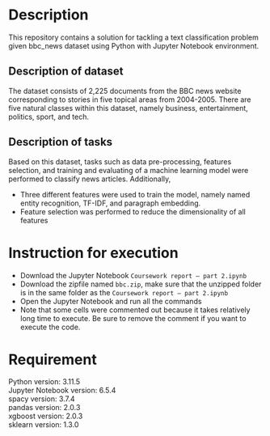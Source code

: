 # Description

This repository contains a solution for tackling a text classification problem given bbc_news dataset using Python with Jupyter Notebook environment.

## Description of dataset
The dataset consists of 2,225 documents from the BBC news website corresponding to stories in five topical areas from 2004-2005.
There are five natural classes within this dataset, namely business, entertainment, politics, sport, and tech.

## Description of tasks
Based on this dataset, tasks such as data pre-processing, features selection, and training and evaluating of a machine learning model were performed to classify news articles.
Additionally,
- Three different features were used to train the model, namely named entity recognition, TF-IDF, and paragraph embedding.
- Feature selection was performed to reduce the dimensionality of all features

# Instruction for execution
- Download the Jupyter Notebook `Coursework report – part 2.ipynb`
- Download the zipfile named `bbc.zip`, make sure that the unzipped folder is in the same folder as the `Coursework report – part 2.ipynb`
- Open the Jupyter Notebook and run all the commands
- Note that some cells were commented out because it takes relatively long time to execute. Be sure to remove the comment if you want to execute the code.

# Requirement
Python version: 3.11.5 <br>
Jupyter Notebook version: 6.5.4 <br>
spacy version: 3.7.4 <br>
pandas version: 2.0.3 <br>
xgboost version: 2.0.3 <br> 
sklearn version: 1.3.0
